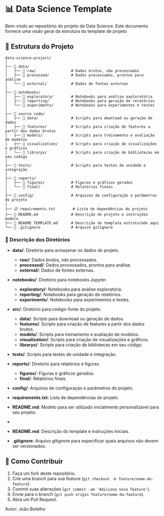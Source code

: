 # 📊 Data Science Template

Bem-vindo ao repositório do projeto de Data Science. Este documento fornece uma visão geral da estrutura do template de projeto

## 📁 Estrutura do Projeto

```plaintext
data-science-project/
│
├── 📁 data/
│   ├── 📁 raw/                # Dados brutos, não processados
│   ├── 📁 processed/          # Dados processados, prontos para análise
│   └── 📁 external/           # Dados de fontes externas
│
├── 📁 notebooks/
│   ├── 📁 exploratory/        # Notebooks para análise exploratória
│   ├── 📁 reporting/          # Notebooks para geração de relatórios
│   └── 📁 experiments/        # Notebooks para experimentos e testes
│
├── 📁 source code/
│   ├── 📁 data/               # Scripts para download ou geração de dados
│   ├── 📁 features/           # Scripts para criação de features a partir dos dados brutos
│   ├── 📁 models/             # Scripts para treinamento e avaliação de modelos
│   ├── 📁 visualization/      # Scripts para criação de visualizações e gráficos
│   └── 📁 librarys/           # Scripts para criação de bibliotecas em seu código 
│
├── 📁 tests/                  # Scripts para testes de unidade e integração
│
├── 📁 reports/
│   ├── 📁 figures/            # Figuras e gráficos gerados
│   └── 📁 final/              # Relatórios finais
│
├── 📁 config/                 # Arquivos de configuração e parâmetros do projeto
│
├── 📋 requirements.txt        # Lista de dependências do projeto
├── 📖 README.md               # Descrição do projeto e instruções modelo
├── 📖 README TEMPLATE.md      # Descrição do template estruturado aqui
└── 🚫 .gitignore              # Arquivo gitignore
```

### 📂 Descrição dos Diretórios

- **data/**: Diretório para armazenar os dados do projeto.
  - **raw/**: Dados brutos, não processados.
  - **processed/**: Dados processados, prontos para análise.
  - **external/**: Dados de fontes externas.

- **notebooks/**: Diretório para notebooks Jupyter.
  - **exploratory/**: Notebooks para análise exploratória.
  - **reporting/**: Notebooks para geração de relatórios.
  - **experiments/**: Notebooks para experimentos e testes.

- **src/**: Diretório para código-fonte do projeto.
  - **data/**: Scripts para download ou geração de dados.
  - **features/**: Scripts para criação de features a partir dos dados brutos.
  - **models/**: Scripts para treinamento e avaliação de modelos.
  - **visualization/**: Scripts para criação de visualizações e gráficos.
  - **librarys/**: Scripts para criação de bibliotecas em seu código. 

- **tests/**: Scripts para testes de unidade e integração.

- **reports/**: Diretório para relatórios e figuras.
  - **figures/**: Figuras e gráficos gerados.
  - **final/**: Relatórios finais.

- **config/**: Arquivos de configuração e parâmetros do projeto.

- **requirements.txt**: Lista de dependências do projeto.

- **README.md**: Modelo para ser utilizado inicialmente personalizável para seu projeto.
- 
- **README.md**: Descrição do template e instruções iniciais.

- **.gitignore**: Arquivo gitignore para especificar quais arquivos não devem ser versionados.

## 🤝 Como Contribuir

1. Faça um fork deste repositório.
2. Crie uma branch para sua feature (`git checkout -b feature/nome-da-feature`).
3. Commit suas alterações (`git commit -am 'Adiciona nova feature'`).
4. Envie para o branch (`git push origin feature/nome-da-feature`).
5. Abra um Pull Request.

Autor: João Botelho
